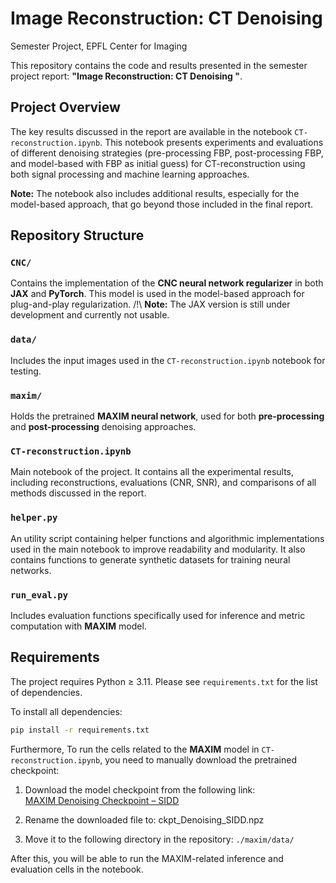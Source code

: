 # Image Reconstruction: CT Denoising
Semester Project, EPFL Center for Imaging


This repository contains the code and results presented in the semester project report: **"Image Reconstruction: CT Denoising "**.

## Project Overview

The key results discussed in the report are available in the notebook `CT-reconstruction.ipynb`. This notebook presents experiments and evaluations of different denoising strategies (pre-processing FBP, post-processing FBP, and model-based with FBP as initial guess) for CT-reconstruction using both signal processing and machine learning approaches.

**Note:** The notebook also includes additional results, especially for the model-based approach, that go beyond those included in the final report.

## Repository Structure
### `CNC/`
Contains the implementation of the **CNC neural network regularizer** in both **JAX** and **PyTorch**. This model is used in the model-based approach for plug-and-play regularization.
/!\ **Note:** The JAX version is still under development and currently not usable.

### `data/`
Includes the input images used in the `CT-reconstruction.ipynb` notebook for testing.

### `maxim/`
Holds the pretrained **MAXIM neural network**, used for both **pre-processing** and **post-processing** denoising approaches.

### `CT-reconstruction.ipynb`
Main notebook of the project. It contains all the experimental results, including reconstructions, evaluations (CNR, SNR), and comparisons of all methods discussed in the report.

### `helper.py`
An utility script containing helper functions and algorithmic implementations used in the main notebook to improve readability and modularity. It also contains functions to generate synthetic datasets for training neural networks.

### `run_eval.py`
Includes evaluation functions specifically used for inference and metric computation with **MAXIM** model.

## Requirements
The project requires Python ≥ 3.11. Please see `requirements.txt` for the list of dependencies.

To install all dependencies:

```bash
pip install -r requirements.txt
```
Furthermore, To run the cells related to the **MAXIM** model in `CT-reconstruction.ipynb`, you need to manually download the pretrained checkpoint:

1. Download the model checkpoint from the following link:  
   [MAXIM Denoising Checkpoint – SIDD](https://console.cloud.google.com/storage/browser/gresearch/maxim/ckpt/Denoising/SIDD;tab=objects?inv=1&invt=Ab0MTQ&prefix=&forceOnObjectsSortingFiltering=false)

2. Rename the downloaded file to: ckpt_Denoising_SIDD.npz

3. Move it to the following directory in the repository: `./maxim/data/`

After this, you will be able to run the MAXIM-related inference and evaluation cells in the notebook.